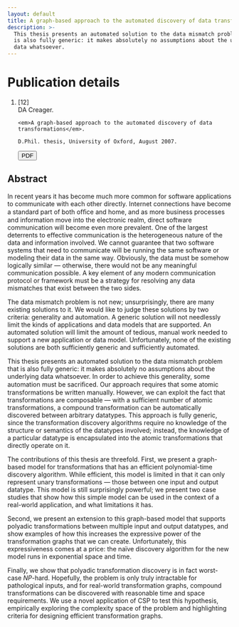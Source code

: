 ```yaml
---
layout: default
title: A graph-based approach to the automated discovery of data transformations
description: >-
  This thesis presents an automated solution to the data mismatch problem that
  is also fully generic: it makes absolutely no assumptions about the underlying
  data whatsoever.
---
```


# Publication details

<ol class="publications">
<li class="reference">
  <div class="citation_number">[12]</div>
  <div class="citation">
    DA Creager.

    <em>A graph-based approach to the automated discovery of data
    transformations</em>.

    D.Phil. thesis, University of Oxford, August 2007.
  </div>

  <div class="downloads">
    <a href="phd.pdf">
    <button type="button" class="btn btn-primary">
      <span class="glyphicon glyphicon-download"></span> PDF
    </button>
    </a>
  </div>
</li>
</ol>

## Abstract

In recent years it has become much more common for software
applications to communicate with each other directly.  Internet
connections have become a standard part of both ofﬁce and home, and as
more business processes and information move into the electronic
realm, direct software communication will become even more prevalent.
One of the largest deterrents to effective communication is the
heterogeneous nature of the data and information involved.  We cannot
guarantee that two software systems that need to communicate will be
running the same software or modeling their data in the same way.
Obviously, the data must be somehow logically similar — otherwise,
there would not be any meaningful communication possible.  A key
element of any modern communication protocol or framework must be a
strategy for resolving any data mismatches that exist between the two
sides.

The data mismatch problem is not new; unsurprisingly, there are many
existing solutions to it.  We would like to judge these solutions by
two criteria: generality and automation.  A generic solution will not
needlessly limit the kinds of applications and data models that are
supported.  An automated solution will limit the amount of tedious,
manual work needed to support a new application or data model.
Unfortunately, none of the existing solutions are both sufficiently
generic and sufficiently automated.

This thesis presents an automated solution to the data mismatch
problem that is also fully generic: it makes absolutely no assumptions
about the underlying data whatsoever.  In order to achieve this
generality, some automation must be sacriﬁced.  Our approach requires
that some atomic transformations be written manually.  However, we can
exploit the fact that transformations are composable — with a
sufficient number of atomic transformations, a compound transformation
can be automatically discovered between arbitrary datatypes.  This
approach is fully generic, since the transformation discovery
algorithms require no knowledge of the structure or semantics of the
datatypes involved; instead, the knowledge of a particular datatype is
encapsulated into the atomic transformations that directly operate on
it.

The contributions of this thesis are threefold.  First, we present a
graph-based model for transformations that has an efficient
polynomial-time discovery algorithm.  While efficient, this model is
limited in that it can only represent unary transformations — those
between one input and output datatype.  This model is still
surprisingly powerful; we present two case studies that show how this
simple model can be used in the context of a real-world application,
and what limitations it has.

Second, we present an extension to this graph-based model that
supports polyadic transformations between multiple input and output
datatypes, and show examples of how this increases the expressive
power of the transformation graphs that we can create.  Unfortunately,
this expressiveness comes at a price: the naïve discovery algorithm
for the new model runs in exponential space and time.

Finally, we show that polyadic transformation discovery is in fact
worst-case *NP*-hard.  Hopefully, the problem is only truly
intractable for pathological inputs, and for real-world transformation
graphs, compound transformations can be discovered with reasonable
time and space requirements.  We use a novel application of CSP to
test this hypothesis, empirically exploring the complexity space of
the problem and highlighting criteria for designing efficient
transformation graphs.
